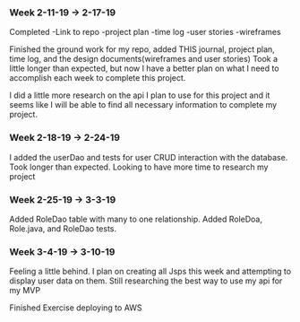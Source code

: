 ### Week 2-11-19 -> 2-17-19
Completed 
 -Link to repo
 -project plan
 -time log
 -user stories
 -wireframes
 
Finished the ground work for my repo, added THIS journal, project plan, time log, and
the design documents(wireframes and user stories)  Took a little longer than expected, but
now I have a better plan on what I need to accomplish each week to complete this project.

I did a little more research on the api I plan to use for this project and it seems like I will
be able to find all necessary information to complete my project. 
### Week 2-18-19 -> 2-24-19
I added the userDao and tests for user CRUD interaction with the database.  Took longer than expected. 
Looking to have more time to research my project
### Week 2-25-19 -> 3-3-19
Added RoleDao table with many to one relationship.  Added RoleDoa, Role.java, and RoleDao tests.
### Week 3-4-19 -> 3-10-19
Feeling a little behind. I plan on creating all Jsps this week and attempting to 
display user data on them.   Still researching the best way to use my api for my MVP

Finished Exercise deploying to AWS



